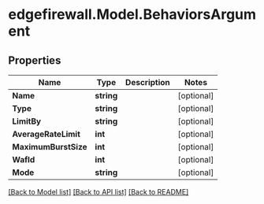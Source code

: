 # edgefirewall.Model.BehaviorsArgument

## Properties

Name | Type | Description | Notes
------------ | ------------- | ------------- | -------------
**Name** | **string** |  | [optional] 
**Type** | **string** |  | [optional] 
**LimitBy** | **string** |  | [optional] 
**AverageRateLimit** | **int** |  | [optional] 
**MaximumBurstSize** | **int** |  | [optional] 
**WafId** | **int** |  | [optional] 
**Mode** | **string** |  | [optional] 

[[Back to Model list]](../README.md#documentation-for-models) [[Back to API list]](../README.md#documentation-for-api-endpoints) [[Back to README]](../README.md)

